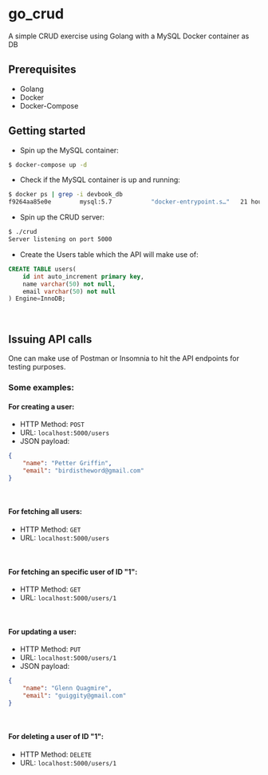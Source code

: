 # go_crud

A simple CRUD exercise using Golang with a MySQL Docker container as DB


## Prerequisites
- Golang
- Docker
- Docker-Compose
## Getting started

- Spin up the MySQL container:
```bash
$ docker-compose up -d
```

- Check if the MySQL container is up and running:
```bash
$ docker ps | grep -i devbook_db
f9264aa85e0e        mysql:5.7           "docker-entrypoint.s…"   21 hours ago        Up 7 hours          0.0.0.0:3306->3306/tcp, 33060/tcp   devbook_db
```

- Spin up the CRUD server:
```bash
$ ./crud
Server listening on port 5000
```

- Create the Users table which the API will make use of:
```sql
CREATE TABLE users(
	id int auto_increment primary key,
	name varchar(50) not null,
	email varchar(50) not null
) Engine=InnoDB;
```

<br />

## Issuing API calls

One can make use of Postman or Insomnia to hit the API endpoints for testing purposes.

### Some examples:

#### For creating a user:
- HTTP Method: `POST`
- URL: `localhost:5000/users`
- JSON payload:
```json
{
	"name": "Petter Griffin",
	"email": "birdistheword@gmail.com"
}
```

<br />

#### For fetching all users:
- HTTP Method: `GET`
- URL: `localhost:5000/users`

<br />

#### For fetching an specific user of ID "1":
- HTTP Method: `GET`
- URL: `localhost:5000/users/1`

<br />

#### For updating a user:
- HTTP Method: `PUT`
- URL: `localhost:5000/users/1`
- JSON payload:
```json
{
	"name": "Glenn Quagmire",
	"email": "guiggity@gmail.com"
}
```

<br />

#### For deleting a user of ID "1":
- HTTP Method: `DELETE`
- URL: `localhost:5000/users/1`